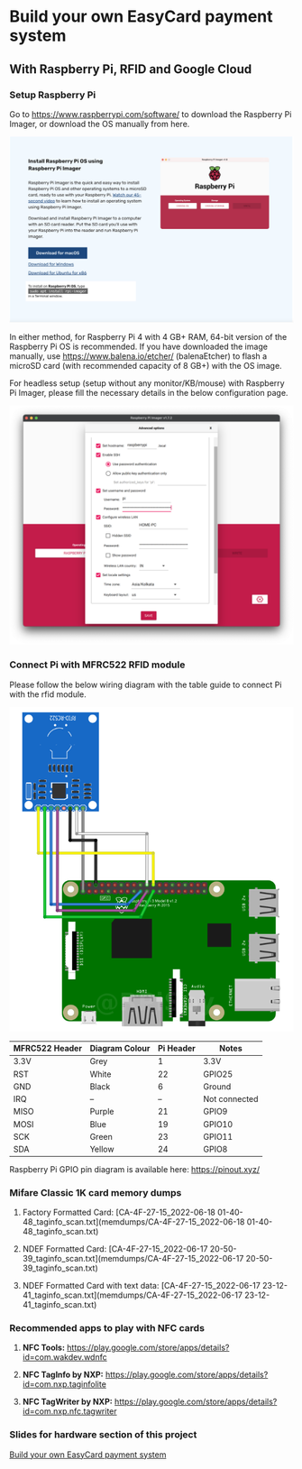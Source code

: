 # Build your own EasyCard payment system

## With Raspberry Pi, RFID and Google Cloud

### Setup Raspberry Pi

Go to https://www.raspberrypi.com/software/ to download the Raspberry Pi Imager, or download the OS manually from here.

![](images/2022-06-18-00-14-55-image.png)

In either method, for Raspberry Pi 4 with 4 GB+ RAM, 64-bit version of the Raspberry Pi OS is recommended. If you have downloaded the image manually, use https://www.balena.io/etcher/ (balenaEtcher) to flash a microSD card (with recommended capacity of 8 GB+) with the OS image.

For headless setup (setup without any monitor/KB/mouse) with Raspberry Pi Imager, please fill the necessary details in the below configuration page.

![](images/2022-06-18-00-21-05-image.png)

### Connect Pi with MFRC522 RFID module

Please follow the below wiring diagram with the table guide to connect Pi with the rfid module.

![rc522_rfid_raspberry_pi_wiring.png](images/rc522_rfid_raspberry_pi_wiring.png)

| MFRC522 Header | Diagram Colour | Pi Header | Notes         |
| -------------- | -------------- | --------- | ------------- |
| 3.3V           | Grey           | 1         | 3.3V          |
| RST            | White          | 22        | GPIO25        |
| GND            | Black          | 6         | Ground        |
| IRQ            | –              | –         | Not connected |
| MISO           | Purple         | 21        | GPIO9         |
| MOSI           | Blue           | 19        | GPIO10        |
| SCK            | Green          | 23        | GPIO11        |
| SDA            | Yellow         | 24        | GPIO8         |

Raspberry Pi GPIO pin diagram is available here: https://pinout.xyz/

### Mifare Classic 1K card memory dumps
1. Factory Formatted Card: [CA-4F-27-15_2022-06-18 01-40-48_taginfo_scan.txt](memdumps/CA-4F-27-15_2022-06-18 01-40-48_taginfo_scan.txt)

2. NDEF Formatted Card: [CA-4F-27-15_2022-06-17 20-50-39_taginfo_scan.txt](memdumps/CA-4F-27-15_2022-06-17 20-50-39_taginfo_scan.txt)

3. NDEF Formatted Card with text data: [CA-4F-27-15_2022-06-17 23-12-41_taginfo_scan.txt](memdumps/CA-4F-27-15_2022-06-17 23-12-41_taginfo_scan.txt)
### Recommended apps to play with NFC cards

1. **NFC Tools:** https://play.google.com/store/apps/details?id=com.wakdev.wdnfc

2. **NFC TagInfo by NXP:** https://play.google.com/store/apps/details?id=com.nxp.taginfolite

3. **NFC TagWriter by NXP:** https://play.google.com/store/apps/details?id=com.nxp.nfc.tagwriter

### Slides for hardware section of this project

[Build your own EasyCard payment system](https://www.canva.com/design/DAFDyahEmrc/w9kpbjLRgV7VQUv4JQQUKA/view?utm_content=DAFDyahEmrc&utm_campaign=designshare&utm_medium=link2&utm_source=sharebutton)





